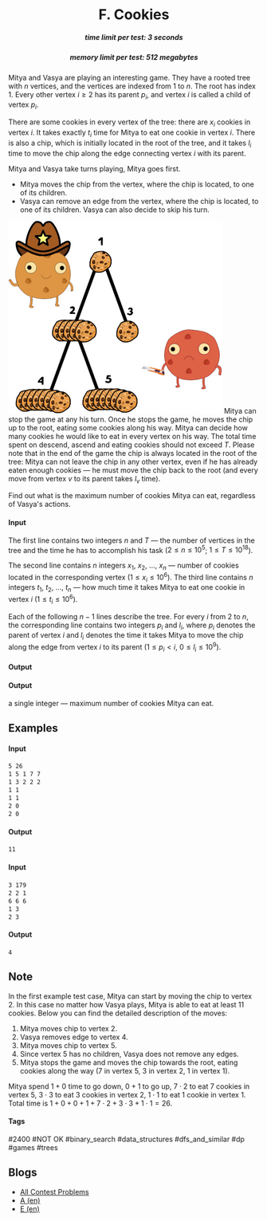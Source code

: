 <h1 style='text-align: center;'> F. Cookies</h1>

<h5 style='text-align: center;'>time limit per test: 3 seconds</h5>
<h5 style='text-align: center;'>memory limit per test: 512 megabytes</h5>

Mitya and Vasya are playing an interesting game. They have a rooted tree with $n$ vertices, and the vertices are indexed from $1$ to $n$. The root has index $1$. Every other vertex $i \ge 2$ has its parent $p_i$, and vertex $i$ is called a child of vertex $p_i$.

There are some cookies in every vertex of the tree: there are $x_i$ cookies in vertex $i$. It takes exactly $t_i$ time for Mitya to eat one cookie in vertex $i$. There is also a chip, which is initially located in the root of the tree, and it takes $l_i$ time to move the chip along the edge connecting vertex $i$ with its parent.

Mitya and Vasya take turns playing, Mitya goes first.

* Mitya moves the chip from the vertex, where the chip is located, to one of its children.
* Vasya can remove an edge from the vertex, where the chip is located, to one of its children. Vasya can also decide to skip his turn.

 ![](images/05ddd2b180c306b43c5cf432115fde694a683508.png) Mitya can stop the game at any his turn. Once he stops the game, he moves the chip up to the root, eating some cookies along his way. Mitya can decide how many cookies he would like to eat in every vertex on his way. The total time spent on descend, ascend and eating cookies should not exceed $T$. Please note that in the end of the game the chip is always located in the root of the tree: Mitya can not leave the chip in any other vertex, even if he has already eaten enough cookies — he must move the chip back to the root (and every move from vertex $v$ to its parent takes $l_v$ time).

Find out what is the maximum number of cookies Mitya can eat, regardless of Vasya's actions.

#### Input

The first line contains two integers $n$ and $T$ — the number of vertices in the tree and the time he has to accomplish his task ($2\le n \le 10^5$; $1\le T\le10^{18}$).

The second line contains $n$ integers $x_1$, $x_2$, ..., $x_n$ — number of cookies located in the corresponding vertex ($1\le x_i\le10^6$). The third line contains $n$ integers $t_1$, $t_2$, ..., $t_n$ — how much time it takes Mitya to eat one cookie in vertex $i$ ($1\le t_i\le10^6$).

Each of the following $n - 1$ lines describe the tree. For every $i$ from $2$ to $n$, the corresponding line contains two integers $p_i$ and $l_i$, where $p_i$ denotes the parent of vertex $i$ and $l_i$ denotes the time it takes Mitya to move the chip along the edge from vertex $i$ to its parent ($1\le p_i < i$, $0\le l_i \le 10^9$).

#### Output

#### Output

 a single integer — maximum number of cookies Mitya can eat.

## Examples

#### Input


```text
5 26
1 5 1 7 7
1 3 2 2 2
1 1
1 1
2 0
2 0
```
#### Output


```text
11
```
#### Input


```text
3 179
2 2 1
6 6 6
1 3
2 3
```
#### Output


```text
4
```
## Note

In the first example test case, Mitya can start by moving the chip to vertex $2$. In this case no matter how Vasya plays, Mitya is able to eat at least $11$ cookies. Below you can find the detailed description of the moves:

1. Mitya moves chip to vertex $2$.
2. Vasya removes edge to vertex $4$.
3. Mitya moves chip to vertex $5$.
4. Since vertex $5$ has no children, Vasya does not remove any edges.
5. Mitya stops the game and moves the chip towards the root, eating cookies along the way ($7$ in vertex $5$, $3$ in vertex $2$, $1$ in vertex $1$).

Mitya spend $1+0$ time to go down, $0+1$ to go up, $7\cdot 2$ to eat $7$ cookies in vertex 5, $3\cdot 3$ to eat $3$ cookies in vertex 2, $1\cdot 1$ to eat $1$ cookie in vertex 1. Total time is $1+0+0+1+7\cdot 2+3\cdot 3+1\cdot 1=26$.



#### Tags 

#2400 #NOT OK #binary_search #data_structures #dfs_and_similar #dp #games #trees 

## Blogs
- [All Contest Problems](../Codeforces_Round_530_(Div._2).md)
- [A (en)](../blogs/A_(en).md)
- [E (en)](../blogs/E_(en).md)
